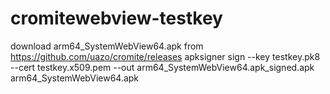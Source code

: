 # cromitewebview-testkey
download arm64_SystemWebView64.apk from https://github.com/uazo/cromite/releases
apksigner sign --key testkey.pk8 --cert testkey.x509.pem --out arm64_SystemWebView64.apk_signed.apk arm64_SystemWebView64.apk

